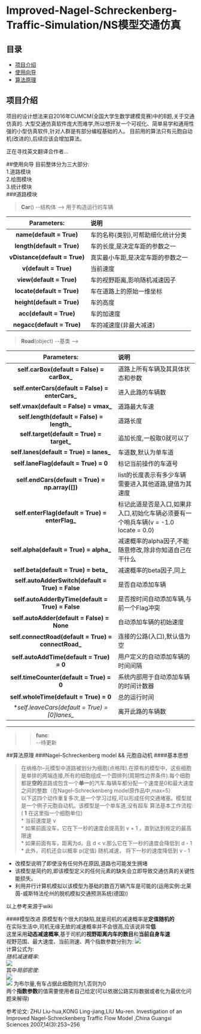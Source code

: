 # Improved-Nagel-Schreckenberg-Traffic-Simulation/NS模型交通仿真


## 目录
* [项目介绍](#项目介绍)  
* [使用向导](#使用向导)  
* [算法原理](#算法原理)  

<a name="项目介绍"></a>
## 项目介绍
项目的设计想法来自2016年CUMCM(全国大学生数学建模竞赛)中的B题,关于交通仿真的.
大型交通仿真软件庞大而难学,所以想开发一个可视化、简单易学和通用性强的小型仿真软件,针对人群是有部分编程基础的人。
目前用的算法只有元胞自动机(改进的),后续应该会增加算法。

正在寻找英文翻译合作者...

<a name="使用向导"></a>
##使用向导
目前整体分为三大部分:   
1.道路模块  
2.绘图模块  
3.统计模块  
###道路模块
> **Car**() --结构体 --> 用于构造运行的车辆  

|**Parameters**:|**说明**|
| :-------: | :--------- |
|    **name(default = True)**|				车的名称(类别),可帮助细化统计分类|
|    **length(default = True)**|				车的长度,是决定车距的参数之一|
|    **vDistance(default = True)**|			真实最小车距,是决定车距的参数之一|
|    **v(default = True)**|					当前速度|
|    **view(default = True)**|				车的视野距离,影响随机减速因子|
|    **locate(default = True)**|				车在道路上的原始一维坐标|
|    **height(default = True)**|				车的高度|
|    **acc(default = True)**|				车的加速度|
|    **negacc(default = True)**|				车的减速度(非最大减速)|

> **Road**(object) --基类 -->  

|**Parameters**:|**说明**|
| :-------: | :--------- |
|    **self.carBox(default = False) = carBox_**|				道路上所有车辆及其具体状态和参数|
|    **self.enterCars(default = False) = enterCars_**|		进入此路的车辆数|
|    **self.vmax(default = False) = vmax_**|				道路最大车速|
|    **self.length(default = False) = length_**|			道路长度|
|    **self.target(default = True) = target_**|			追加长度,一般取0就可以了|
|    **self.lanes(default = True) = lanes_**|			车道数,默认为单车道|
|    **self.laneFlag(default = True) = 0**|			标记当前操作的车道号|
|    **self.endCars(default = True) = np.array([])**|	list的长度表示有多少车辆需要进入其他道路,键值为其速度|
|    **self.enterFlag(default = True) = enterFlag_**|	标记此道是否是入口,如果非入口,初始化车辆必须要有一个哨兵车辆(v = -1.0 locate = 0.0) |
|    **self.alpha(default = True) = alpha_**|		减速概率的alpha因子,不能随意修改,除非你知道自己在干什么|
|    **self.beta(default = True) = beta_**|		减速概率的beta因子,同上|
|    **self.autoAdderSwitch(default = True) = False**|	是否自动添加车辆|
|    **self.autoAdderByTime(default = True) = False**|		是否按时间自动添加车辆,与前一个Flag冲突|
|    **self.autoAdder(default = False) = None**|		自动添加车辆的初始速度|
|    **self.connectRoad(default = True) = connectRoad_**|	连接的公路(入口),默认值为空|
|    **self.autoAddTime(default = True) = 0**|	用户定义的自动添加车辆的时间间隔|
|    **self.timeCounter(default = True) = 0**|		系统内部用于自动添加车辆的时间计数器|
|    **self.wholeTime(default = True) = 0**|			总的运行时间|
|	**self.leaveCars(default = True) = [0]*lanes_**|	离开此路的车辆数|
---
>> **func**:  
	--待更新  

<a name="算法原理"></a>
##算法原理
###Nagel–Schreckenberg model && 元胞自动机
####基本思想  
>在纳格尔–元模型中道路被划分为细胞(点格阵).在原有的模型中，这些细胞是单排的两端连接,所有的细胞组成一个圆排列(周期性边界条件).每个细胞都是**空的**道路或包含一个**单一**的汽车.每辆车都分配一个速度是0和最大速度之间的整数（在Nagel–Schreckenberg model原作品中,max=5）  
以下这四个动作重复多次,是一个学习过程,可以形成任何交通堵塞。模型就是一个例子元胞自动机。该模型是一个单车道,没有超车
算法基本工作流程:  
    ( **1** 在这里指一个细胞单位)  
    * 当前速度是 v   
    * 如果前面没车，它在下一秒的速度会提高到 v + 1 ，直到达到规定的最高限速  
    * 如果前面有车，距离为d，且 d < v.那么它在下一秒的速度会降低到 d - 1   
    * 此外，司机还会以概率 p(定值) 随机减速， 将下一秒的速度降低到 v - 1  

* 改模型说明了即使没有任何外在原因,道路也可能发生拥堵
* 该模型是简约的,即该模型定义的任何元素的缺失会立即导致交通仿真的关键性能损失。
* 利用并行计算机模拟以该模型为基础的数百万辆汽车是可能的(运用实例:北莱茵-威斯特法伦州的脱机模拟交通预测系统(德国))

以上参考来源于wiki

####模型改进
原模型有个很大的缺陷,就是司机的减速概率是**定值随机的**  
在实际生活中,司机无缘无故的减速概率并不会很高,应该说非常**低**  
这里采用**动态减速概率**,基于司机的**视野距离内车的数目**和**当前自身车速**  
视野范围、最大速度、当前测速、两个指数参数分别为: <img src="http://www.forkosh.com/mathtex.cgi?\delta.V_{max}.v_i.\alpha.\beta.">  
计算公式为:  
*随机减速概率*:  
<img src="http://www.forkosh.com/mathtex.cgi?\rho_l^\alpha(v_i(t)/V_{max})^\beta">  
其中*局部密度*:  
<img src="http://www.forkosh.com/mathtex.cgi?\rho_l=1/\delta(\sum_{r=i+1}^{i+\delta})\eta(r)">   
<img src="http://www.forkosh.com/mathtex.cgi?\eta(r)">
为布尔量,有车占据此细胞则为1,否则为0  
两个**指数参数**的值需要使用者自己给定(可以依据公路实际数据或者化为最优化问题来解得)  

参考论文: ZHU Liu-hua,KONG Ling-jiang,LIU Mu-ren. Investigation of an Improved Nagel-Schreckenberg Traffic Flow Model ,China Guangxi Sciences 2007,14(3):253~256
